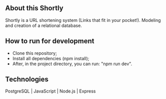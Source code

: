 ## About this Shortly
Shortly is a URL shortening system (Links that fit in your pocket!). Modeling and creation of a relational database.

## How to run for development
* Clone this repository;
* Install all dependencies (npm install);
* After, in the project directory, you can run: "npm run dev".

## Technologies
PostgreSQL | JavaScript | Node.js | Express
